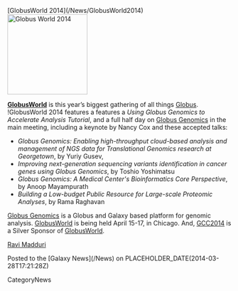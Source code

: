 <div class='newsItemHeader'>[GlobusWorld 2014](/News/GlobusWorld2014)</div>

<div class='right'><a href='http://www.globusworld.org/'><img src='/Images/Logos/GlobusGenomics.png' alt='Globus World 2014' width="180" /></a></div>

**[GlobusWorld](http://www.globusworld.org/)** is this year’s biggest gathering of all things [Globus](https://www.globus.org/).  !GlobusWorld 2014 features a features a *Using Globus Genomics to Accelerate Analysis Tutorial*, and a full half day on [Globus Genomics](/Cloud#globus-genomics) in the main meeting, including a keynote by Nancy Cox and these accepted talks:

* *Globus Genomics: Enabling high-throughput cloud-based analysis and management of NGS data for Translational Genomics research at Georgetown*, by Yuriy Gusev,
* *Improving next-generation sequencing variants identification in cancer genes using Globus Genomics*, by Toshio Yoshimatsu
* *Globus Genomics: A Medical Center's Bioinformatics Core Perspective*, by Anoop Mayampurath
* *Building a Low-budget Public Resource for Large-scale Proteomic Analyses*, by Rama Raghavan

[Globus Genomics](/Cloud#globus-genomics) is a Globus and Galaxy based platform for genomic analysis.  [GlobusWorld](http://www.globusworld.org/) is being held April 15-17, in Chicago.    And, [GCC2014](/Events/GCC2014) is a Silver Sponsor of [GlobusWorld](http://www.globusworld.org/).

[Ravi Madduri](http://www.mcs.anl.gov/person/ravi-madduri)

<div class='newsItemFooter'>Posted to the [Galaxy News](/News) on PLACEHOLDER_DATE(2014-03-28T17:21:28Z)</div>

CategoryNews
